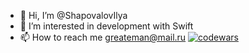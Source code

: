 - 👋 Hi, I’m @ShapovalovIlya
- 👀 I’m interested in development with Swift
- 📫 How to reach me greateman@mail.ru
[![codewars](https://www.codewars.com/users/ShapovalovIlya/badges/large)](https://www.codewars.com/users/ShapovalovIlya)



<!---
ShapovalovIlya/ShapovalovIlya is a ✨ special ✨ repository because its `README.md` (this file) appears on your GitHub profile.
You can click the Preview link to take a look at your changes.
--->
